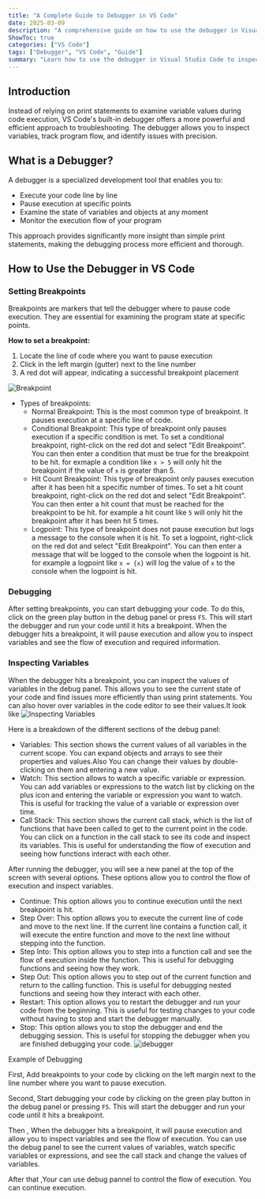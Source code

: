 ```yaml
---
title: "A Complete Guide to Debugger in VS Code"
date: 2025-03-09
description: "A comprehensive guide on how to use the debugger in Visual Studio Code for efficient troubleshooting."
ShowToc: true
categories: ["VS Code"]
tags: ["Debugger", "VS Code", "Guide"]
summary: "Learn how to use the debugger in Visual Studio Code to inspect variables, track program flow, and identify issues with precision."
---
```

## Introduction
Instead of relying on print statements to examine variable values during code execution, VS Code's built-in debugger offers a more powerful and efficient approach to troubleshooting. The debugger allows you to inspect variables, track program flow, and identify issues with precision.

## What is a Debugger?
A debugger is a specialized development tool that enables you to:
- Execute your code line by line
- Pause execution at specific points
- Examine the state of variables and objects at any moment
- Monitor the execution flow of your program

This approach provides significantly more insight than simple print statements, making the debugging process more efficient and thorough.

## How to Use the Debugger in VS Code

### Setting Breakpoints
Breakpoints are markers that tell the debugger where to pause code execution. They are essential for examining the program state at specific points.

**How to set a breakpoint:**
1. Locate the line of code where you want to pause execution
2. Click in the left margin (gutter) next to the line number
3. A red dot will appear, indicating a successful breakpoint placement

![Breakpoint](/images/breakpoint.png)

- Types of breakpoints:
  - Normal Breakpoint: This is the most common type of breakpoint. It pauses execution at a specific line of code.
  - Conditional Breakpoint: This type of breakpoint only pauses execution if a specific condition is met. To set a conditional breakpoint, right-click on the red dot and select "Edit Breakpoint". You can then enter a condition that must be true for the breakpoint to be hit. for exmaple a condition like `x > 5` will only hit the breakpoint if the value of `x` is greater than 5.
  - Hit Count Breakpoint: This type of breakpoint only pauses execution after it has been hit a specific number of times. To set a hit count breakpoint, right-click on the red dot and select "Edit Breakpoint". You can then enter a hit count that must be reached for the breakpoint to be hit. for example a hit count like `5` will only hit the breakpoint after it has been hit 5 times.
  - Logpoint: This type of breakpoint does not pause execution but logs a message to the console when it is hit. To set a logpoint, right-click on the red dot and select "Edit Breakpoint". You can then enter a message that will be logged to the console when the logpoint is hit. for example a logpoint like `x = {x}` will log the value of `x` to the console when the logpoint is hit.

### Debugging
After setting breakpoints, you can start debugging your code. To do this, click on the green play button in the debug panel or press `F5`. This will start the debugger and run your code until it hits a breakpoint. When the debugger hits a breakpoint, it will pause execution and allow you to inspect variables and see  the flow of execution and required information. 

### Inspecting Variables
When the debugger hits a breakpoint, you can inspect the values of variables in the debug panel. This allows you to see the current state of your code and find issues more efficiently than using print statements. You can also hover over variables in the code editor to see their values.It look like
![Inspecting Variables](/images/debug.png)

Here is a breakdown of the different sections of the debug panel:
- Variables: This section shows the current values of all variables in the current scope. You can expand objects and arrays to see their properties and values.Also You can change their values by double-clicking on them and entering a new value.
- Watch: This section allows to watch a specific variable or expression. You can add variables or expressions to the watch list by clicking on the plus icon and entering the variable or expression you want to watch. This is useful for tracking the value of a variable or expression over time.
- Call Stack: This section shows the current call stack, which is the list of functions that have been called to get to the current point in the code. You can click on a function in the call stack to see its code and inspect its variables. This is useful for understanding the flow of execution and seeing how functions interact with each other.

After running the debugger, you will see a new panel at the top of the screen with several options. These options allow you to control the flow of execution and inspect variables.
- Continue: This option allows you to continue execution until
  the next breakpoint is hit. 
- Step Over: This option allows you to execute the current line of code and move to the next line. If the current line contains a function call, it will execute the entire function and move to the next line without stepping into the function.
- Step Into: This option allows you to step into a function call and see the flow of execution inside the function. This is useful for debugging functions and seeing how they work.
- Step Out: This option allows you to step out of the current function and return to the calling function. This is useful for debugging nested functions and seeing how they interact with each other.
- Restart: This option allows you to restart the debugger and run your code from the beginning. This is useful for testing changes to your code without having to stop and start the debugger manually.
- Stop: This option allows you to stop the debugger and end the debugging session. This is useful for stopping the debugger when you are finished debugging your code.
![debugger](/images/debugger.png)


Example of Debugging

First, Add breakpoints to your code by clicking on the left margin next to the line number where you want to pause execution.

Second, Start debugging your code by clicking on the green play button in the debug panel or pressing `F5`. This will start the debugger and run your code until it hits a breakpoint.

Then , When the debugger hits a breakpoint, it will pause execution and allow you to inspect variables and see the flow of execution. You can use the debug panel to see the current values of variables, watch specific variables or expressions, and see the call stack and change the values of variables.

After that ,Your can use debug pannel to control the flow of execution. You can continue execution.